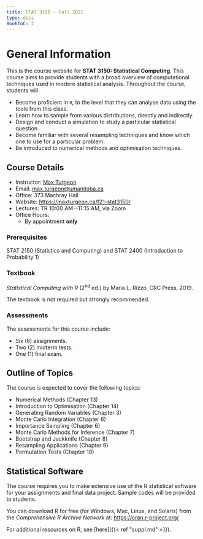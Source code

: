 ```yaml
---
title: STAT 3150 - Fall 2021
type: docs
BookToC: 2
---
```


# General Information

This is the course website for **STAT 3150: Statistical Computing**. This course aims to provide students with a broad overview of computational techniques used in modern statistical analysis. Throughout the course, students will:

 - Become proficient in `R`, to the level that they can analyse data using the tools from this class.
 - Learn how to sample from various distributions, directly and indirectly.
 - Design and conduct a simulation to study a particular statistical question.
 - Become familiar with several resampling techniques and know which one to use for a particular problem.
 - Be introduced to numerical methods and optimisation techniques.

## Course Details

  - Instructor: [Max Turgeon](https://maxturgeon.ca/)
  - Email: <max.turgeon@umanitoba.ca>
  - Office: 373 Machray Hall
  - Website: <https://maxturgeon.ca/f21-stat3150/>
  - Lectures: TR 10:00 AM--11:15 AM, via Zoom
  - Office Hours:
    + By appointment **only**
    
<!--The course outline can be downloaded [here](outline_stat4690_f19.pdf).-->

### Prerequisites

STAT 2150 (Statistics and Computing) and STAT 2400 (Introduction to Probability 1)

### Textbook

*Statistical Computing with R* (2<sup>nd</sup> ed.) by Maria L. Rizzo, CRC Press, 2019.

The textbook is not required but strongly recommended.

### Assessments

The assessments for this course include:

  - Six (6) assignments.
  - Two (2) midterm tests.
  - One (1) final exam.

## Outline of Topics

The course is expected to cover the following topics:

  - Numerical Methods (Chapter 13)
  - Introduction to Optimisation (Chapter 14)
  - Generating Random Variables (Chapter 3)
  - Monte Carlo Integration (Chapter 6)
  - Importance Sampling (Chapter 6)
  - Monte Carlo Methods for Inference (Chapter 7)
  - Bootstrap and Jackknife (Chapter 8)
  - Resampling Applications (Chapter 9)
  - Permutation Tests (Chapter 10)

## Statistical Software

The course requires you to make extensive use of the R statistical software for your assignments and final data project. Sample codes will be provided to students. 

You can download R for free (for Windows, Mac, Linux, and Solaris) from the *Comprehensive R Archive Network* at: https://cran.r-project.org/

For additional resources on R, see [here]({{< ref "suppl.md" >}}).
